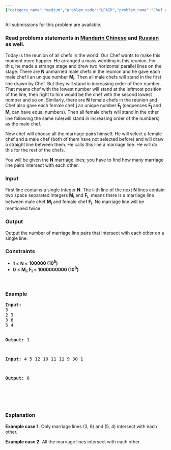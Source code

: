 ```yaml
---
{"category_name":"medium","problem_code":"LPAIR","problem_name":"Chef and Reunion","languages_supported":{"0":"ADA","1":"ASM","2":"BASH","3":"BF","4":"C","5":"C99 strict","6":"CAML","7":"CLOJ","8":"CLPS","9":"CPP 4.3.2","10":"CPP 4.9.2","11":"CPP14","12":"CS2","13":"D","14":"ERL","15":"FORT","16":"FS","17":"GO","18":"HASK","19":"ICK","20":"ICON","21":"JAVA","22":"JS","23":"LISP clisp","24":"LISP sbcl","25":"LUA","26":"NEM","27":"NICE","28":"NODEJS","29":"PAS fpc","30":"PAS gpc","31":"PERL","32":"PERL6","33":"PHP","34":"PIKE","35":"PRLG","36":"PYTH","37":"PYTH 3.4","38":"RUBY","39":"SCALA","40":"SCM guile","41":"SCM qobi","42":"ST","43":"TCL","44":"TEXT","45":"WSPC"},"max_timelimit":2,"source_sizelimit":50000,"problem_author":"shiplu","problem_tester":"rustinpiece‎","date_added":"8-02-2014","tags":{"0":"bit","1":"cook43","2":"easy","3":"shiplu"},"editorial_url":"http://discuss.codechef.com/problems/LPAIR","time":{"view_start_date":1392575400,"submit_start_date":1392575400,"visible_start_date":1392575400,"end_date":1735669800},"layout":"problem"}
---
```

<span class="solution-visible-txt">All submissions for this problem are available.</span><h3> Read problems statements in <a target="_blank" href="http://www.codechef.com/download/translated/COOK43/mandarin/LPAIR.pdf">Mandarin Chinese</a> and <a target="_blank" href="http://www.codechef.com/download/translated/COOK43/russian/LPAIR.pdf">Russian</a> as well.</h3>
<p>Today is the reunion of all chefs in the world. Our Chef wants to make this moment more happier. He arranged a mass wedding in this reunion. For this, he made a strange stage and drew two horizontal parallel lines on the stage. There are <b>N</b> unmarried male chefs in the reunion and he gave each male chef <b>i</b> an unique number <b>M<sub>i</sub></b>. Then all male chefs will stand in the first line drawn by Chef. But they will stand in increasing order of their number. That means chef with the lowest number will stand at the leftmost position of the line, then right to him would be the chef with the second lowest number and so on. Similarly, there are <b>N</b> female chefs in the reunion and Chef also gave each female chef <b>j</b> an unique number <b>F<sub>j</sub></b> (sequences <b>F<sub>j</sub></b> and <b>M<sub>i</sub></b> can have equal numbers). Then all female chefs will stand in the other line following the same rule(will stand in increasing order of the numbers) as the male chef. </p>
<p>Now chef will choose all the marriage pairs himself. He will select a female chef and a male chef (both of them have not selected before) and will draw a straight line between them. He calls this line a marriage line. He will do this for the rest of the chefs. </p>
<p>You will be given the <b>N</b> marriage lines; you have to find how many marriage line pairs intersect with each other.</p>

<h3>Input</h3>
<p>First line contains a single integer <b>N</b>. The <b>i</b>-th line of the next <b>N</b> lines contain two space separated integers <b>M<sub>i</sub></b> and <b>F<sub>i</sub></b>, means there is a marriage line between male chef <b>M<sub>i</sub></b> and female chef <b>F<sub>i</sub></b>. No marriage line will be mentioned twice.</p>
<h3>Output</h3>
<p>Output the number of marriage line pairs that intersect with each other on a single line.</p>
<h3>Constraints</h3>
<ul>
<li><b>1</b> ≤ <b>N</b> ≤ <b>100000 (10<sup>5</sup>)</b></li>
<li><b>0</b> ≤ <b>M<sub>i</sub>, F<sub>i</sub></b> ≤ <b>1000000000 (10<sup>9</sup>)</b></li>
</ul>
<p> </p>
<h3>Example</h3>
<pre><b>Input:</b>
3
2 3
3 6
5 4

<b>Output:</b>
1

<b>Input:</b>
4
5 12
10 11
11 9
30 1

<b>Output:</b>
6

</pre><p> </p>
<h3>Explanation</h3>
<p><b>Example case 1.</b> Only marriage lines (3, 6) and (5, 4) intersect with each other.</p>
<p><b>Example case 2.</b> All the marriage lines intersect with each other.</p>
